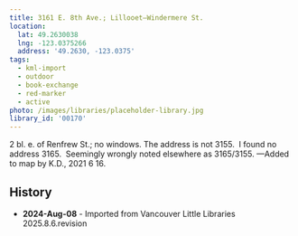 ```yaml
---
title: 3161 E. 8th Ave.; Lillooet—Windermere St.
location:
  lat: 49.2630038
  lng: -123.0375266
  address: '49.2630, -123.0375'
tags:
  - kml-import
  - outdoor
  - book-exchange
  - red-marker
  - active
photo: /images/libraries/placeholder-library.jpg
library_id: '00170'
---
```

2 bl. e. of Renfrew St.; no windows.
The address is not 3155.  I found no address 3165.  Seemingly wrongly noted elsewhere as 3165/3155.
—Added to map by K.D., 2021 6 16.

## History
- **2024-Aug-08** - Imported from Vancouver Little Libraries 2025.8.6.revision
